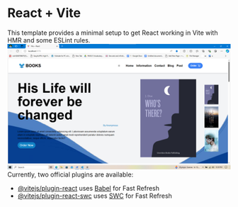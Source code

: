 # React + Vite

This template provides a minimal setup to get React working in Vite with HMR and some ESLint rules.
<img src="./readme/Screenshot 2024-07-14 224005.png" />
Currently, two official plugins are available:

- [@vitejs/plugin-react](https://github.com/vitejs/vite-plugin-react/blob/main/packages/plugin-react/README.md) uses [Babel](https://babeljs.io/) for Fast Refresh
- [@vitejs/plugin-react-swc](https://github.com/vitejs/vite-plugin-react-swc) uses [SWC](https://swc.rs/) for Fast Refresh
